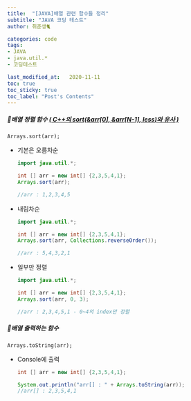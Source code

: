 ```yaml
---
title:  "[JAVA]배열 관련 함수들 정리"
subtitle: "JAVA 코딩 테스트"
author: 취준생🐈

categories: code
tags:
- JAVA
- java.util.*
- 코딩테스트

last_modified_at:   2020-11-11
toc: true
toc_sticky: true
toc_label: "Post's Contents"
---
```


##### 📝배열 정렬 함수  <u>( C++의 sort(&arr[0], &arr[N-1], less<T>)와 유사 )</u>

`Arrays.sort(arr);`

- 기본은 오름차순
  
  ```java
  import java.util.*;
  
  int [] arr = new int[] {2,3,5,4,1};
  Arrays.sort(arr);
  
  //arr : 1,2,3,4,5
  ```
- 내림차순
  
  ```java
  import java.util.*;
  
  int [] arr = new int[] {2,3,5,4,1};
  Arrays.sort(arr, Collections.reverseOrder());
  
  //arr : 5,4,3,2,1
  ```
- 일부만 정렬
  
  ```java
  import java.util.*;
  
  int [] arr = new int[] {2,3,5,4,1};
  Arrays.sort(arr, 0, 3);
  
  //arr : 2,3,4,5,1 - 0~4의 index만 정렬
  ```
  

##### 📝배열 출력하는 함수

`Arrays.toString(arr);`

- Console에 출력
  
  ```java
  int [] arr = new int[] {2,3,5,4,1};
  
  System.out.println("arr[] : " + Arrays.toString(arr));
  //arr[] : 2,3,5,4,1
  ```

